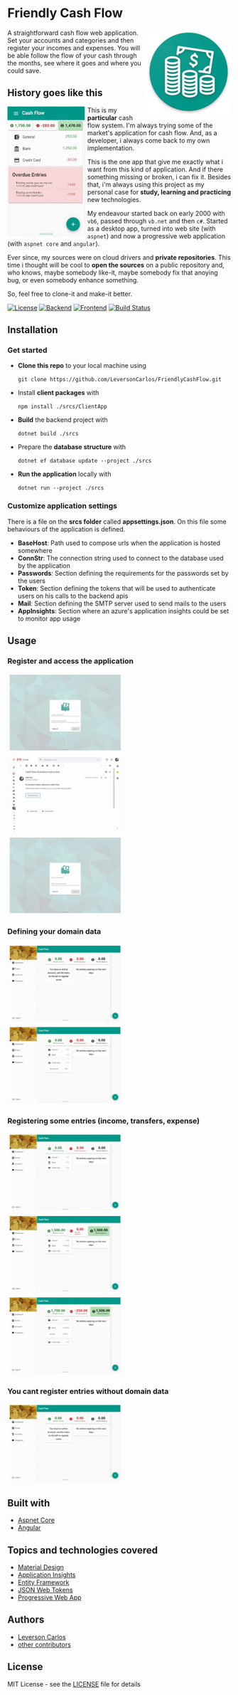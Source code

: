 # Friendly Cash Flow

<img src="./resources/icon/icon.png" title="Application Icon" alt="Application Icon" align="right" />

A straightforward cash flow web application. Set your accounts and categories and then register your incomes and expenses. You will be able follow the flow of your cash through the months, see where it goes and where you could save.

## History goes like this

<a href="./resources/demo/10-mobile.gif">
   <img src="./resources/demo/10-mobile.gif" title="Mobile Demo" alt="Mobile Demo" align="left" width="175" height="292" style="margin-right:5px" />
</a>

This is my **particular** cash flow system. I'm always trying some of the market's application for cash flow. And, as a developer, i always come back to my own implementation.

This is the one app that give me exactly what i want from this kind of application. And if there something missing or broken, i can fix it. Besides that, i'm always using this project as my personal case for **study, learning and practicing** new technologies. 

My endeavour started back on early 2000 with `vb6`, passed through `vb.net` and then `c#`. Started as a desktop app, turned into web site (with `aspnet`) and now a progressive web application (with `aspnet core` and `angular`).

Ever since, my sources were on cloud drivers and **private repositories**. This time i thought will be cool to **open the sources** on a public repository and, who knows, maybe somebody like-it, maybe somebody fix that anoying bug, or even somebody enhance something.

So, feel free to clone-it and make-it better.

<!-- shields.io -->
[![License](https://img.shields.io/:License-MIT-blue.svg?style=flat)](http://badges.mit-license.org)
[![Backend](https://img.shields.io/:Backend-AspNet%20Core-yellow.svg?style=flat)](https://docs.microsoft.com/aspnet)
[![Frontend](https://img.shields.io/:Frontend-Angular-yellow.svg?style=flat)](https://angular.io)
[![Build Status](https://dev.azure.com/lcjohnny/Playground/_apis/build/status/Cash%20Flow?branchName=master)](https://dev.azure.com/lcjohnny/Playground/_build/latest?definitionId=11)

## Installation

### Get started
- **Clone this repo** to your local machine using 
   ``` shell 
   git clone https://github.com/LeversonCarlos/FriendlyCashFlow.git
   ```
- Install **client packages** with 
   ``` shell 
   npm install ./srcs/ClientApp
   ```
- **Build** the backend project with 
   ``` shell 
   dotnet build ./srcs
   ```
- Prepare the **database structure** with 
   ``` shell 
   dotnet ef database update --project ./srcs
   ```
- **Run the application** locally with 
   ``` shell
   dotnet run --project ./srcs
   ```

### Customize application settings
There is a file on the **srcs folder** called **appsettings.json**. On this file some behaviours of the application is defined.
- **BaseHost**: Path used to compose urls when the application is hosted somewhere
- **ConnStr**: The connection string used to connect to the database used by the application
- **Passwords**: Section defining the requirements for the passwords set by the users
- **Token**: Section defining the tokens that will be used to authenticate users on his calls to the backend apis
- **Mail**: Section defining the SMTP server used to send mails to the users
- **AppInsights**: Section where an azure's application insights could be set to monitor app usage

## Usage

### Register and access the application
<a href="./resources/demo/01-register.gif"><img src="./resources/demo/01-register.gif" title="Register" width="250" height="170" style="margin:5px" /></a>
<a href="./resources/demo/02-activate.gif"><img src="./resources/demo/02-activate.gif" title="Activate" width="250" height="170" style="margin:5px" /></a>
<a href="./resources/demo/03-login.gif"><img src="./resources/demo/03-login.gif" title="Login" width="250" height="170" style="margin:5px" /></a>

### Defining your domain data
<a href="./resources/demo/05-accounts.gif"><img src="./resources/demo/05-accounts.gif" title="Defining some accounts" width="250" height="170" style="margin:5px" /></a>
<a href="./resources/demo/06-categories.gif"><img src="./resources/demo/06-categories.gif" title="Defining some categories" width="250" height="170" style="margin:5px" /></a>

### Registering some entries (income, transfers, expense)
<a href="./resources/demo/07-income.gif"><img src="./resources/demo/07-income.gif" title="Income" width="250" height="170" style="margin:5px" /></a>
<a href="./resources/demo/08-transfer.gif"><img src="./resources/demo/08-transfer.gif" title="Transfers" width="250" height="170" style="margin:5px" /></a>
<a href="./resources/demo/09-expenses.gif"><img src="./resources/demo/09-expenses.gif" title="Expenses" width="250" height="170" style="margin:5px" /></a>

### You cant register entries without domain data
<a href="./resources/demo/04-empty-domains.gif"><img src="./resources/demo/04-empty-domains.gif" title="No domain data" width="250" height="170" style="margin:5px" /></a>


## Built with
- [Aspnet Core](https://docs.microsoft.com/aspnet)
- [Angular](https://angular.io)


## Topics and technologies covered
- [Material Design](https://material.angular.io)
- [Application Insights](https://docs.microsoft.com/azure/azure-monitor/app/app-insights-overview)
- [Entity Framework](https://docs.microsoft.com/ef/#pivot=efcore)
- [JSON Web Tokens](https://jwt.io/)
- [Progressive Web App](https://developers.google.com/web/progressive-web-apps)

## Authors
- [Leverson Carlos](https://github.com/LeversonCarlos)
- [other contributors](https://github.com/LeversonCarlos/FriendlyCashFlow/graphs/contributors)

## License
MIT License - see the [LICENSE](LICENSE) file for details
